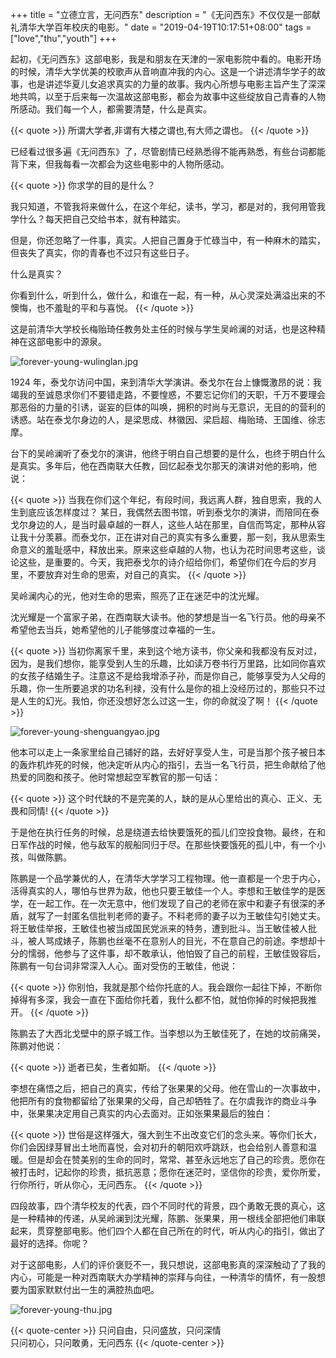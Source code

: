 +++
title = "立德立言，无问西东"
description = "《无问西东》不仅仅是一部献礼清华大学百年校庆的电影。"
date = "2019-04-19T10:17:51+08:00"
tags = ["love","thu","youth"]
+++

起初，《无问西东》这部电影，我是和朋友在天津的一家电影院中看的。电影开场的时候，清华大学优美的校歌声从音响直冲我的内心。这是一个讲述清华学子的故事，也是讲述华夏儿女追求真实的力量的故事。我内心所想与电影主旨产生了深深地共鸣，以至于后来每一次温故这部电影，都会为故事中这些绽放自己青春的人物所感动。我们每一个人，都需要清楚，什么是真实。

{{< quote >}}
所谓大学者,非谓有大楼之谓也,有大师之谓也。
{{< /quote >}}

已经看过很多遍《无问西东》了，尽管剧情已经熟悉得不能再熟悉，有些台词都能背下来，但我每看一次都会为这些电影中的人物所感动。

{{< quote >}}
你求学的目的是什么？

我只知道，不管我将来做什么，在这个年纪，读书，学习，都是对的，我何用管我学什么？每天把自己交给书本，就有种踏实。

但是，你还忽略了一件事，真实。人把自己置身于忙碌当中，有一种麻木的踏实，但丧失了真实，你的青春也不过只有这些日子。

什么是真实？

你看到什么，听到什么，做什么，和谁在一起，有一种，从心灵深处满溢出来的不懊悔，也不羞耻的平和与喜悦。
{{< /quote >}}

这是前清华大学校长梅贻琦任教务处主任的时候与学生吴岭澜的对话，也是这种精神在这部电影中的源泉。

![forever-young-wulinglan.jpg](/images/forever-young-wulinglan.jpg "吴岭澜")

1924 年，泰戈尔访问中国，来到清华大学演讲。泰戈尔在台上慷慨激昂的说：我竭我的至诚恳求你们不要错走路，不要惶惑，不要忘记你们的天职，千万不要理会那恶俗的力量的引诱，诞妄的巨体的叫唤，拥积的时尚与无意识，无目的的营利的诱惑。站在泰戈尔身边的人，是梁思成、林徽因、梁启超、梅贻琦、王国维、徐志摩。

台下的吴岭澜听了泰戈尔的演讲，他终于明白自己想要的是什么，也终于明白什么是真实。多年后，他在西南联大任教，回忆起泰戈尔那天的演讲对他的影响，他说：

{{< quote >}}
当我在你们这个年纪，有段时间，我远离人群，独自思索，我的人生到底应该怎样度过？ 某日，我偶然去图书馆，听到泰戈尔的演讲，而陪同在泰戈尔身边的人，是当时最卓越的一群人，这些人站在那里，自信而笃定，那种从容让我十分羡慕。而泰戈尔，正在讲对自己的真实有多么重要，那一刻，我从思索生命意义的羞耻感中，释放出来。原来这些卓越的人物，也认为花时间思考这些，谈论这些，是重要的。今天，我把泰戈尔的诗介绍给你们，希望你们在今后的岁月里，不要放弃对生命的思索，对自己的真实。
{{< /quote >}}

吴岭澜内心的光，他对生命的思索，照亮了正在迷茫中的沈光耀。

沈光耀是一个富家子弟，在西南联大读书。他的梦想是当一名飞行员。他的母亲不希望他去当兵，她希望他的儿子能够度过幸福的一生。

{{< quote >}}
当初你离家千里，来到这个地方读书，你父亲和我都没有反对过，因为，是我们想你，能享受到人生的乐趣，比如读万卷书行万里路，比如同你喜欢的女孩子结婚生子。注意这不是给我增添子孙，而是你自己，能够享受为人父母的乐趣，你一生所要追求的功名利禄，没有什么是你的祖上没经历过的，那些只不过是人生的幻光。我怕，你还没想好怎么过这一生，你的命就没了啊！
{{< /quote >}}

![forever-young-shenguangyao.jpg](/images/forever-young-shenguangyao.jpg "沈光耀")

他本可以走上一条家里给自己铺好的路，去好好享受人生，可是当那个孩子被日本的轰炸机炸死的时候，他决定听从内心的指引，去当一名飞行员，把生命献给了他热爱的同胞和孩子。他时常想起空军教官的那一句话：

{{< quote >}}
这个时代缺的不是完美的人，缺的是从心里给出的真心、正义、无畏和同情!
{{< /quote >}}

于是他在执行任务的时候，总是绕道去给快要饿死的孤儿们空投食物。最终，在和日军作战的时候，他与敌军的舰船同归于尽。在那些快要饿死的孤儿中，有一个小孩，叫做陈鹏。

陈鹏是一个品学兼优的人，在清华大学学习工程物理。他一直都是一个忠于内心，活得真实的人，哪怕与世界为敌，他也只要王敏佳一个人。李想和王敏佳学的是医学，在一起工作。在一次无意中，他们发现了自己的老师在家中和妻子有很深的矛盾，就写了一封匿名信批判老师的妻子。不料老师的妻子以为王敏佳勾引她丈夫。将王敏佳举报，王敏佳也被当成国民党派来的特务，遭到批斗。当王敏佳被人批斗，被人骂成婊子，陈鹏也丝毫不在意别人的目光，不在意自己的前途。李想却十分的懦弱，他参与了这件事，却不敢承认，他怕毁了自己的前程，王敏佳毁容后，陈鹏有一句台词非常深入人心。面对受伤的王敏佳，他说：

{{< quote >}}
你别怕，我就是那个给你托底的人。我会跟你一起往下掉，不断你掉得有多深，我会一直在下面给你托着，我什么都不怕，就怕你掉的时候把我推开。
{{< /quote >}}

陈鹏去了大西北戈壁中的原子城工作。当李想以为王敏佳死了，在她的坟前痛哭，陈鹏对他说：

{{< quote >}}
逝者已矣，生者如斯。
{{< /quote >}}

李想在痛悟之后，把自己的真实，传给了张果果的父母。他在雪山的一次事故中，他把所有的食物都留给了张果果的父母，自己却牺牲了。在尔虞我诈的商业斗争中，张果果决定用自己真实的内心去面对。正如张果果最后的独白：

{{< quote >}}
世俗是这样强大，强大到生不出改变它们的念头来。等你们长大，你们会因绿芽冒出土地而喜悦，会对初升的朝阳欢呼跳跃，也会给别人善意和温暖。但是却会在赞美别的生命的同时，常常、甚至永远地忘了自己的珍贵。愿你在被打击时，记起你的珍贵，抵抗恶意；愿你在迷茫时，坚信你的珍贵，爱你所爱，行你所行，听从你心，无问西东。
{{< /quote >}}

四段故事，四个清华校友的代表，四个不同时代的背景，四个勇敢无畏的真心，这是一种精神的传递，从吴岭澜到沈光耀，陈鹏、张果果，用一根线全部把他们串联起来，贯穿整部电影。他们四个人都在自己所在的时代，听从内心的指引，做出了最好的选择。你呢？

对于这部电影，人们的评价褒贬不一，我只想说，这部电影真的深深触动了了我的内心，可能是一种对西南联大办学精神的崇拜与向往，一种清华的情怀，有一股想要为国家默默付出一生的满腔热血吧。

![forever-young-thu.jpg](/images/forever-young-thu.jpg "清华大学")

{{< quote-center >}}
只问自由，只问盛放，只问深情<br>
只问初心，只问敢勇，无问西东
{{< /quote-center >}}